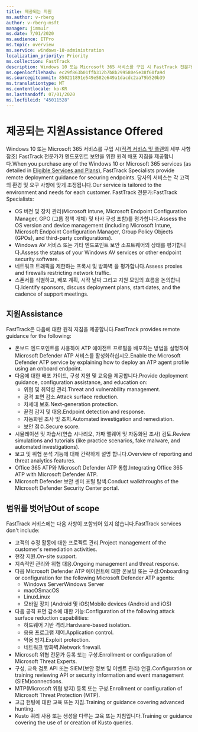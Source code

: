 ```yaml
---
title: 제공되는 지원
ms.author: v-rberg
author: v-rberg-msft
manager: jimmuir
ms.date: 7/01/2020
ms.audience: ITPro
ms.topic: overview
ms.service: windows-10-administration
localization_priority: Priority
ms.collection: FastTrack
description: Windows 10 또는 Microsoft 365 서비스를 구입 시 FastTrack 전문가가 엔드포인트 보안을 위한 원격 배포 지침을 제공합니다. 당사의 서비스는 각 고객의 환경 및 요구 사항에 맞게 조정됩니다.
ms.openlocfilehash: ec29f863b01ffb312b7b8b299580e5e38f60fa9d
ms.sourcegitcommit: 850211891e549e582e649a1dacdc2aa79b520b39
ms.translationtype: MT
ms.contentlocale: ko-KR
ms.lasthandoff: 07/01/2020
ms.locfileid: "45011528"
---
```

# <a name="assistance-offered"></a><span data-ttu-id="299e3-104">제공되는 지원</span><span class="sxs-lookup"><span data-stu-id="299e3-104">Assistance Offered</span></span>  

<span data-ttu-id="299e3-105">Windows 10 또는 Microsoft 365 서비스를 구입 시([적격 서비스 및 플랜](M365-eligible-services-and-plans.md)의 세부 사항 참조) FastTrack 전문가가 엔드포인트 보안을 위한 원격 배포 지침을 제공합니다.</span><span class="sxs-lookup"><span data-stu-id="299e3-105">When you purchase any of the Windows 10 or Microsoft 365 services (as detailed in [Eligible Services and Plans](M365-eligible-services-and-plans.md)), FastTrack Specialists provide remote deployment guidance for securing endpoints.</span></span> <span data-ttu-id="299e3-106">당사의 서비스는 각 고객의 환경 및 요구 사항에 맞게 조정됩니다.</span><span class="sxs-lookup"><span data-stu-id="299e3-106">Our service is tailored to the environment and needs for each customer.</span></span> <span data-ttu-id="299e3-107">FastTrack 전문가:</span><span class="sxs-lookup"><span data-stu-id="299e3-107">FastTrack Specialists:</span></span>
- <span data-ttu-id="299e3-108">OS 버전 및 장치 관리(Microsoft Intune, Microsoft Endpoint Configuration Manager, GPO (그룹 정책 개체) 및 타사 구성 포함)를 평가합니다.</span><span class="sxs-lookup"><span data-stu-id="299e3-108">Assess the OS version and device management (including Microsoft Intune, Microsoft Endpoint Configuration Manager, Group Policy Objects (GPOs), and third-party configurations).</span></span>
- <span data-ttu-id="299e3-109">Windows AV 서비스 또는 기타 엔드포인트 보안 소프트웨어의 상태를 평가합니다.</span><span class="sxs-lookup"><span data-stu-id="299e3-109">Assess the status of your Windows AV services or other endpoint security software.</span></span>
- <span data-ttu-id="299e3-110">네트워크 트래픽을 제한하는 프록시 및 방화벽 을 평가합니다.</span><span class="sxs-lookup"><span data-stu-id="299e3-110">Assess proxies and firewalls restricting network traffic.</span></span>
- <span data-ttu-id="299e3-111">스폰서를 식별하고, 배포 계획, 시작 날짜 그리고 지원 모임의 흐름을 논의합니다.</span><span class="sxs-lookup"><span data-stu-id="299e3-111">Identify sponsors, discuss deployment plans, start dates, and the cadence of support meetings.</span></span>

## <a name="assistance"></a><span data-ttu-id="299e3-112">지원</span><span class="sxs-lookup"><span data-stu-id="299e3-112">Assistance</span></span>

<span data-ttu-id="299e3-113">FastTrack은 다음에 대한 원격 지침을 제공합니다.</span><span class="sxs-lookup"><span data-stu-id="299e3-113">FastTrack provides remote guidance for the following:</span></span>
- <span data-ttu-id="299e3-114">온보드 엔드포인트를 사용하여 ATP 에이전트 프로필을 배포하는 방법을 설명하여 Microsoft Defender ATP 서비스를 활성화하십시오.</span><span class="sxs-lookup"><span data-stu-id="299e3-114">Enable the Microsoft Defender ATP service by explaining how to deploy an ATP agent profile using an onboard endpoint.</span></span>
- <span data-ttu-id="299e3-115">다음에 대한 배포 가이드, 구성 지원 및 교육을 제공합니다.</span><span class="sxs-lookup"><span data-stu-id="299e3-115">Provide deployment guidance, configuration assistance, and education on:</span></span>
    - <span data-ttu-id="299e3-116">위협 및 취약성 관리.</span><span class="sxs-lookup"><span data-stu-id="299e3-116">Threat and vulnerability management.</span></span>
    - <span data-ttu-id="299e3-117">공격 표면 감소.</span><span class="sxs-lookup"><span data-stu-id="299e3-117">Attack surface reduction.</span></span>
    - <span data-ttu-id="299e3-118">차세대 보호.</span><span class="sxs-lookup"><span data-stu-id="299e3-118">Next-generation protection.</span></span>
    - <span data-ttu-id="299e3-119">끝점 감지 및 대응.</span><span class="sxs-lookup"><span data-stu-id="299e3-119">Endpoint detection and response.</span></span>
    - <span data-ttu-id="299e3-120">자동화된 조사 및 조치.</span><span class="sxs-lookup"><span data-stu-id="299e3-120">Automated investigation and remediation.</span></span>
    - <span data-ttu-id="299e3-121">보안 점수.</span><span class="sxs-lookup"><span data-stu-id="299e3-121">Secure score.</span></span>
- <span data-ttu-id="299e3-122">시뮬레이션 및 자습서(연습 시나리오, 가짜 맬웨어 및 자동화된 조사) 검토.</span><span class="sxs-lookup"><span data-stu-id="299e3-122">Review simulations and tutorials (like practice scenarios, fake malware, and automated investigations).</span></span>
- <span data-ttu-id="299e3-123">보고 및 위협 분석 기능에 대해 간략하게 설명 합니다.</span><span class="sxs-lookup"><span data-stu-id="299e3-123">Overview of reporting and threat analytics features.</span></span>
- <span data-ttu-id="299e3-124">Office 365 ATP와 Microsoft Defender ATP 통합.</span><span class="sxs-lookup"><span data-stu-id="299e3-124">Integrating Office 365 ATP with Microsoft Defender ATP.</span></span>
- <span data-ttu-id="299e3-125">Microsoft Defender 보안 센터 포털 탐색.</span><span class="sxs-lookup"><span data-stu-id="299e3-125">Conduct walkthroughs of the Microsoft Defender Security Center portal.</span></span>

## <a name="out-of-scope"></a><span data-ttu-id="299e3-126">범위를 벗어남</span><span class="sxs-lookup"><span data-stu-id="299e3-126">Out of scope</span></span>

<span data-ttu-id="299e3-127">FastTrack 서비스에는 다음 사항이 포함되어 있지 않습니다.</span><span class="sxs-lookup"><span data-stu-id="299e3-127">FastTrack services don't include:</span></span>
- <span data-ttu-id="299e3-128">고객의 수정 활동에 대한 프로젝트 관리.</span><span class="sxs-lookup"><span data-stu-id="299e3-128">Project management of the customer's remediation activities.</span></span>
- <span data-ttu-id="299e3-129">현장 지원.</span><span class="sxs-lookup"><span data-stu-id="299e3-129">On-site support.</span></span>
- <span data-ttu-id="299e3-130">지속적인 관리와 위협 대응.</span><span class="sxs-lookup"><span data-stu-id="299e3-130">Ongoing management and threat response.</span></span>
- <span data-ttu-id="299e3-131">다음 Microsoft Defender ATP 에이전트에 대한 온보딩 또는 구성:</span><span class="sxs-lookup"><span data-stu-id="299e3-131">Onboarding or configuration for the following Microsoft Defender ATP agents:</span></span>
   - <span data-ttu-id="299e3-132">Windows Server</span><span class="sxs-lookup"><span data-stu-id="299e3-132">Windows Server</span></span>
   - <span data-ttu-id="299e3-133">macOS</span><span class="sxs-lookup"><span data-stu-id="299e3-133">macOS</span></span>
   - <span data-ttu-id="299e3-134">Linux</span><span class="sxs-lookup"><span data-stu-id="299e3-134">Linux</span></span>
   - <span data-ttu-id="299e3-135">모바일 장치 (Android 및 iOS)</span><span class="sxs-lookup"><span data-stu-id="299e3-135">Mobile devices (Android and iOS)</span></span>
- <span data-ttu-id="299e3-136">다음 공격 표면 감소에 대한 기능:</span><span class="sxs-lookup"><span data-stu-id="299e3-136">Configuration of the following attack surface reduction capabilities:</span></span>
    - <span data-ttu-id="299e3-137">하드웨어 기반 격리.</span><span class="sxs-lookup"><span data-stu-id="299e3-137">Hardware-based isolation.</span></span>
    - <span data-ttu-id="299e3-138">응용 프로그램 제어.</span><span class="sxs-lookup"><span data-stu-id="299e3-138">Application control.</span></span>
    - <span data-ttu-id="299e3-139">악용 방지.</span><span class="sxs-lookup"><span data-stu-id="299e3-139">Exploit protection.</span></span>
    - <span data-ttu-id="299e3-140">네트워크 방화벽.</span><span class="sxs-lookup"><span data-stu-id="299e3-140">Network firewall.</span></span>
- <span data-ttu-id="299e3-141">Microsoft 위협 전문가 등록 또는 구성.</span><span class="sxs-lookup"><span data-stu-id="299e3-141">Enrollment or configuration of Microsoft Threat Experts.</span></span>
- <span data-ttu-id="299e3-142">구성, 교육 검토 API 또는 SIEM(보안 정보 및 이벤트 관리) 연결.</span><span class="sxs-lookup"><span data-stu-id="299e3-142">Configuration or training reviewing API or security information and event management (SIEM)connections.</span></span>
- <span data-ttu-id="299e3-143">MTP(Microsoft 위협 방지) 등록 또는 구성.</span><span class="sxs-lookup"><span data-stu-id="299e3-143">Enrollment or configuration of Microsoft Threat Protection (MTP).</span></span>
- <span data-ttu-id="299e3-144">고급 헌팅에 대한 교육 또는 지침.</span><span class="sxs-lookup"><span data-stu-id="299e3-144">Training or guidance covering advanced hunting.</span></span>
- <span data-ttu-id="299e3-145">Kusto 쿼리 사용 또는 생성을 다루는 교육 또는 지침입니다.</span><span class="sxs-lookup"><span data-stu-id="299e3-145">Training or guidance covering the use of or creation of Kusto queries.</span></span>
